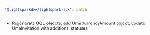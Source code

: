 ```yaml
---
"@lightsparkdev/lightspark-sdk": patch
---
```


- Regenerate GQL objects, add UmaCurrencyAmount object, update UmaInvitation with additional statuses
